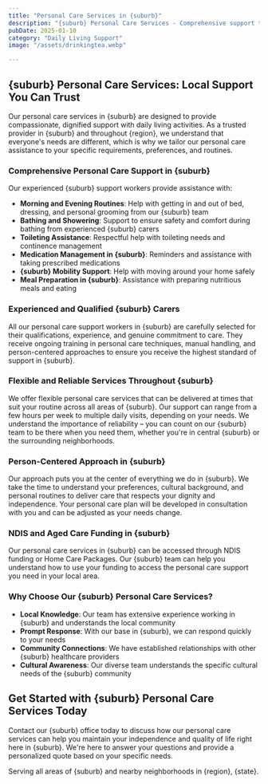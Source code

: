 ```yaml
---
title: "Personal Care Services in {suburb}"
description: "{suburb} Personal Care Services - Comprehensive support tailored to your individual needs. Our trained {suburb} support workers assist with daily activities, hygiene, medication management, and more to enhance your quality of life and independence."
pubDate: 2025-01-10
category: "Daily Living Support"
image: "/assets/drinkingtea.webp"

---
```


## {suburb} Personal Care Services: Local Support You Can Trust

Our personal care services in {suburb} are designed to provide compassionate, dignified support with daily living activities. As a trusted provider in {suburb} and throughout {region}, we understand that everyone's needs are different, which is why we tailor our personal care assistance to your specific requirements, preferences, and routines.

### Comprehensive Personal Care Support in {suburb}

Our experienced {suburb} support workers provide assistance with:

- **Morning and Evening Routines**: Help with getting in and out of bed, dressing, and personal grooming from our {suburb} team
- **Bathing and Showering**: Support to ensure safety and comfort during bathing from experienced {suburb} carers
- **Toileting Assistance**: Respectful help with toileting needs and continence management
- **Medication Management in {suburb}**: Reminders and assistance with taking prescribed medications
- **{suburb} Mobility Support**: Help with moving around your home safely
- **Meal Preparation in {suburb}**: Assistance with preparing nutritious meals and eating

### Experienced and Qualified {suburb} Carers

All our personal care support workers in {suburb} are carefully selected for their qualifications, experience, and genuine commitment to care. They receive ongoing training in personal care techniques, manual handling, and person-centered approaches to ensure you receive the highest standard of support in {suburb}.

### Flexible and Reliable Services Throughout {suburb}

We offer flexible personal care services that can be delivered at times that suit your routine across all areas of {suburb}. Our support can range from a few hours per week to multiple daily visits, depending on your needs. We understand the importance of reliability – you can count on our {suburb} team to be there when you need them, whether you're in central {suburb} or the surrounding neighborhoods.

### Person-Centered Approach in {suburb}

Our approach puts you at the center of everything we do in {suburb}. We take the time to understand your preferences, cultural background, and personal routines to deliver care that respects your dignity and independence. Your personal care plan will be developed in consultation with you and can be adjusted as your needs change.

### NDIS and Aged Care Funding in {suburb}

Our personal care services in {suburb} can be accessed through NDIS funding or Home Care Packages. Our {suburb} team can help you understand how to use your funding to access the personal care support you need in your local area.

### Why Choose Our {suburb} Personal Care Services?

- **Local Knowledge**: Our team has extensive experience working in {suburb} and understands the local community
- **Prompt Response**: With our base in {suburb}, we can respond quickly to your needs
- **Community Connections**: We have established relationships with other {suburb} healthcare providers
- **Cultural Awareness**: Our diverse team understands the specific cultural needs of the {suburb} community

## Get Started with {suburb} Personal Care Services Today

Contact our {suburb} office today to discuss how our personal care services can help you maintain your independence and quality of life right here in {suburb}. We're here to answer your questions and provide a personalized quote based on your specific needs.

Serving all areas of {suburb} and nearby neighborhoods in {region}, {state}.
